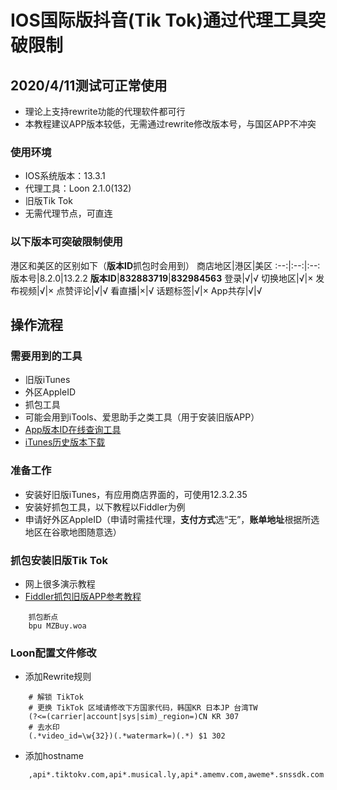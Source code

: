 # IOS国际版抖音(Tik Tok)通过代理工具突破限制

## 2020/4/11测试可正常使用
- 理论上支持rewrite功能的代理软件都可行
- 本教程建议APP版本较低，无需通过rewrite修改版本号，与国区APP不冲突
### 使用环境
- IOS系统版本：13.3.1
- 代理工具：Loon 2.1.0(132)
- 旧版Tik Tok
- 无需代理节点，可直连

### 以下版本可突破限制使用
港区和美区的区别如下（**版本ID**抓包时会用到）
商店地区|港区|美区
:--:|:--:|:--:
版本号|8.2.0|13.2.2
**版本ID**|**832883719**|**832984563**
登录|√|√
切换地区|√|×
发布视频|√|×
点赞评论|√|√
看直播|×|√
话题标签|√|×
App共存|√|√

## 操作流程

### 需要用到的工具
- 旧版iTunes
- 外区AppleID
- 抓包工具
- 可能会用到iTools、爱思助手之类工具（用于安装旧版APP）
- [App版本ID在线查询工具](https://tools.lancely.tech/apple/app-search)
- [iTunes历史版本下载](https://www.theiphonewiki.com/wiki/ITunes)

### 准备工作
- 安装好旧版iTunes，有应用商店界面的，可使用12.3.2.35
- 安装好抓包工具，以下教程以Fiddler为例
- 申请好外区AppleID（申请时需挂代理，**支付方式**选“无”，**账单地址**根据所选地区在谷歌地图随意选）

### 抓包安装旧版Tik Tok
- 网上很多演示教程
- [Fiddler抓包旧版APP参考教程](https://olook.me/posts/a4b9cc89.html)
```
    抓包断点
    bpu MZBuy.woa
```

### Loon配置文件修改
- 添加Rewrite规则
```
    # 解锁 TikTok
    # 更换 TikTok 区域请修改下方国家代码，韩国KR 日本JP 台湾TW
    (?<=(carrier|account|sys|sim)_region=)CN KR 307
    # 去水印
    (.*video_id=\w{32})(.*watermark=)(.*) $1 302
```
- 添加hostname
```
    ,api*.tiktokv.com,api*.musical.ly,api*.amemv.com,aweme*.snssdk.com
```
